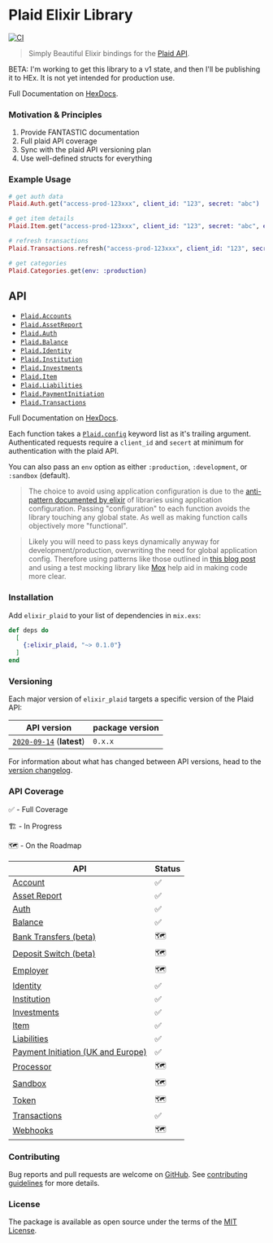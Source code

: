 # Plaid Elixir Library

[![CI](https://github.com/tylerwray/elixir-plaid/actions/workflows/elixir.yml/badge.svg)](https://github.com/tylerwray/elixir-plaid/actions/workflows/elixir.yml)

> Simply Beautiful Elixir bindings for the [Plaid API](https://plaid.com/docs/api).

BETA: I'm working to get this library to a v1 state, and then I'll be publishing it to HEx. It is not yet intended for production use.

Full Documentation on [HexDocs](https://hexdocs.pm/elixir_plaid).

### Motivation & Principles

1. Provide FANTASTIC documentation
2. Full plaid API coverage
3. Sync with the plaid API versioning plan
4. Use well-defined structs for everything

### Example Usage

```elixir
# get auth data
Plaid.Auth.get("access-prod-123xxx", client_id: "123", secret: "abc")

# get item details
Plaid.Item.get("access-prod-123xxx", client_id: "123", secret: "abc", env: :production)

# refresh transactions
Plaid.Transactions.refresh("access-prod-123xxx", client_id: "123", secret: "abc", env: :development)

# get categories
Plaid.Categories.get(env: :production)
```

## API

- [`Plaid.Accounts`](https://hexdocs.pm/elixir_plaid/doc/Plaid.Accounts.html#content)
- [`Plaid.AssetReport`](https://hexdocs.pm/elixir_plaid/doc/Plaid.AssetReport.html#content)
- [`Plaid.Auth`](https://hexdocs.pm/elixir_plaid/doc/Plaid.Auth.html#content)
- [`Plaid.Balance`](https://hexdocs.pm/elixir_plaid/doc/Plaid.Balance.html#content)
- [`Plaid.Identity`](https://hexdocs.pm/elixir_plaid/doc/Plaid.Identity.html#content)
- [`Plaid.Institution`](https://hexdocs.pm/elixir_plaid/doc/Plaid.Institution.html#content)
- [`Plaid.Investments`](https://hexdocs.pm/elixir_plaid/doc/Plaid.Investments.html#content)
- [`Plaid.Item`](https://hexdocs.pm/elixir_plaid/doc/Plaid.Item.html#content)
- [`Plaid.Liabilities`](https://hexdocs.pm/elixir_plaid/doc/Plaid.Liabilities.html#content)
- [`Plaid.PaymentInitiation`](https://hexdocs.pm/elixir_plaid/doc/Plaid.PaymentInitiation.html#content)
- [`Plaid.Transactions`](https://hexdocs.pm/elixir_plaid/doc/Plaid.Transactions.html#content)

Full Documentation on [HexDocs](https://hexdocs.pm/elixir_plaid).

<!-- TODO: ADD hexdocs link to Plaid.config type -->

Each function takes a [`Plaid.config`](http://hexdocslinkhere.com) keyword list as it's trailing argument.
Authenticated requests require a `client_id` and `secert` at minimum for authentication with the plaid API.

You can also pass an `env` option as either `:production`, `:development`, or `:sandbox` (default).

> The choice to avoid using application configuration is due to the [anti-pattern documented by elixir](https://hexdocs.pm/elixir/master/library-guidelines.html#avoid-application-configuration)
> of libraries using application configuration. Passing "configuration" to each function avoids the library touching any
> global state. As well as making function calls objectively more "functional".

> Likely you will need to pass keys dynamically anyway for development/production, overwriting the need for global application config.
> Therefore using patterns like those outlined in [this blog post](http://blog.plataformatec.com.br/2015/10/mocks-and-explicit-contracts/) and
> using a test mocking library like [Mox](https://hexdocs.pm/mox/Mox.html) help aid in making code more clear.

### Installation

Add `elixir_plaid` to your list of dependencies in `mix.exs`:

```elixir
def deps do
  [
    {:elixir_plaid, "~> 0.1.0"}
  ]
end
```

### Versioning

Each major version of `elixir_plaid` targets a specific version of the Plaid API:

| API version                                         | package version |
| --------------------------------------------------- | --------------- |
| [`2020-09-14`][api-version-2020-09-14] (**latest**) | `0.x.x`         |

For information about what has changed between API versions, head to the [version changelog][version-changelog].

### API Coverage

✅ - Full Coverage

🏗 - In Progress

🗺 - On the Roadmap

| API                                                                                                         | Status |
| ----------------------------------------------------------------------------------------------------------- | ------ |
| [Account](https://plaid.com/docs/api/accounts/)                                                             | ✅     |
| [Asset Report](https://plaid.com/docs/api/products/#assets)                                                 | ✅     |
| [Auth](https://plaid.com/docs/api/products/#auth)                                                           | ✅     |
| [Balance](https://plaid.com/docs/api/products/#balance)                                                     | ✅     |
| [Bank Transfers (beta)](https://plaid.com/docs/api/products/#bank-transfers-beta)                           | 🗺      |
| [Deposit Switch (beta)](https://plaid.com/docs/api/products/#deposit-switch-beta)                           | 🗺      |
| [Employer](https://plaid.com/docs/api/employers/)                                                           | 🗺      |
| [Identity](https://plaid.com/docs/api/products/#identity)                                                   | ✅     |
| [Institution](https://plaid.com/docs/api/institutions/)                                                     | ✅     |
| [Investments](https://plaid.com/docs/api/products/#investments)                                             | ✅     |
| [Item](https://plaid.com/docs/api/items/)                                                                   | ✅     |
| [Liabilities](https://plaid.com/docs/api/products/#liabilities)                                             | ✅     |
| [Payment Initiation (UK and Europe)](https://plaid.com/docs/api/products/#payment-initiation-uk-and-europe) | ✅     |
| [Processor](https://plaid.com/docs/api/processors/)                                                         | 🗺      |
| [Sandbox](https://plaid.com/docs/api/sandbox/)                                                              | 🗺      |
| [Token](https://plaid.com/docs/api/tokens/)                                                                 | 🗺      |
| [Transactions](https://plaid.com/docs/api/products/#transactions)                                           | ✅     |
| [Webhooks](https://plaid.com/docs/api/webhooks/)                                                            | 🗺      |

### Contributing

Bug reports and pull requests are welcome on [GitHub](https://github.com/tylerwray/elixir_plaid).
See [contributing guidelines](CONTRIBUTING.md) for more details.

### License

The package is available as open source under the terms of the [MIT License](http://opensource.org/licenses/MIT).

[version-changelog]: https://plaid.com/docs/api/versioning/
[api-version-2020-09-14]: https://plaid.com/docs/api/versioning/#2020-09-14
